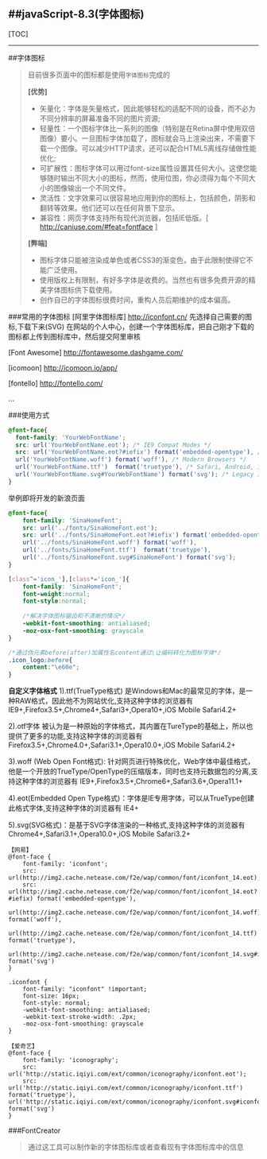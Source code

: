 ##javaScript-8.3(字体图标)
---
[TOC]

---

##字体图标
> 目前很多页面中的图标都是使用`字体图标`完成的
> 
> **[优势]**
> - 矢量化：字体是矢量格式，因此能够轻松的适配不同的设备，而不必为不同分辨率的屏幕准备不同的图片资源;
> - 轻量性：一个图标字体比一系列的图像（特别是在Retina屏中使用双倍图像）要小。一旦图标字体加载了，图标就会马上渲染出来，不需要下载一个图像。可以减少HTTP请求，还可以配合HTML5离线存储做性能优化;
> - 可扩展性：图标字体可以用过font-size属性设置其任何大小。这使您能够随时输出不同大小的图标，然而，使用位图，你必须得为每个不同大小的图像输出一个不同文件。
> - 灵活性：文字效果可以很容易地应用到你的图标上，包括颜色，阴影和翻转等效果。他们还可以在任何背景下显示。 
> - 兼容性：网页字体支持所有现代浏览器，包括IE低版。[ http://caniuse.com/#feat=fontface ]
> 
> **[弊端]**
> - 图标字体只能被渲染成单色或者CSS3的渐变色，由于此限制使得它不能广泛使用。
> - 使用版权上有限制，有好多字体是收费的。当然也有很多免费开源的精美字体图标供下载使用。
> - 创作自已的字体图标很费时间，重构人员后期维护的成本偏高。

###常用的字体图标
[阿里字体图标库]
http://iconfont.cn/ 
先选择自己需要的图标,下载下来(SVG)
在网站的个人中心，创建一个字体图标库，把自己刚才下载的图标都上传到图标库中，然后提交阿里审核

[Font Awesome]
http://fontawesome.dashgame.com/

[icomoon]
http://icomoon.io/app/

[fontello]
http://fontello.com/

...

###使用方式
```css
@font-face{
  font-family: 'YourWebFontName';
  src: url('YourWebFontName.eot'); /* IE9 Compat Modes */
  src: url('YourWebFontName.eot?#iefix') format('embedded-opentype'), /* IE6-IE8 */
  url('YourWebFontName.woff') format('woff'), /* Modern Browsers */
  url('YourWebFontName.ttf')  format('truetype'), /* Safari, Android, iOS */
  url('YourWebFontName.svg#YourWebFontName') format('svg'); /* Legacy iOS */
}
```

举例即将开发的新浪页面
```css
@font-face{
    font-family: 'SinaHomeFont';
    src: url('../fonts/SinaHomeFont.eot');
    src: url('../fonts/SinaHomeFont.eot?#iefix') format('embedded-opentype'),
    url('../fonts/SinaHomeFont.woff') format('woff'),
    url('../fonts/SinaHomeFont.ttf')  format('truetype'),
    url('../fonts/SinaHomeFont.svg#SinaHomeFont') format('svg');
}

[class^='icon_'],[class*='icon_']{
    font-family: 'SinaHomeFont';
    font-weight:normal;
    font-style:normal;
    
    /*解决字体图标锯齿和不清晰的情况*/
    -webkit-font-smoothing: antialiased;
    -moz-osx-font-smoothing: grayscale
}

/*通过伪元素before(after)加属性名content通过\让编码转化为图标字体*/
.icon_logo:before{
    content:"\e60e";
}
```

**自定义字体格式**
1).ttf(TrueType格式)
是Windows和Mac的最常见的字体，是一种RAW格式，因此他不为网站优化,支持这种字体的浏览器有
IE9+,Firefox3.5+,Chrome4+,Safari3+,Opera10+,iOS Mobile Safari4.2+

2).otf字体
被认为是一种原始的字体格式，其内置在TureType的基础上，所以也提供了更多的功能,支持这种字体的浏览器有Firefox3.5+,Chrome4.0+,Safari3.1+,Opera10.0+,iOS Mobile Safari4.2+

3).woff (Web Open Font格式): 针对网页进行特殊优化，Web字体中最佳格式，他是一个开放的TrueType/OpenType的压缩版本，同时也支持元数据包的分离,支持这种字体的浏览器有
IE9+,Firefox3.5+,Chrome6+,Safari3.6+,Opera11.1+

4).eot(Embedded Open Type格式)：字体是IE专用字体，可以从TrueType创建此格式字体,支持这种字体的浏览器有
IE4+

5).svg(SVG格式)：是基于SVG字体渲染的一种格式,支持这种字体的浏览器有
Chrome4+,Safari3.1+,Opera10.0+,iOS Mobile Safari3.2+

```
【网易】
@font-face {
    font-family: 'iconfont';
    src: url(http://img2.cache.netease.com/f2e/wap/common/font/iconfont_14.eot);
    src: url(http://img2.cache.netease.com/f2e/wap/common/font/iconfont_14.eot?#iefix) format('embedded-opentype'),
    url(http://img2.cache.netease.com/f2e/wap/common/font/iconfont_14.woff) format('woff'),
    url(http://img2.cache.netease.com/f2e/wap/common/font/iconfont_14.ttf) format('truetype'),
    url(http://img2.cache.netease.com/f2e/wap/common/font/iconfont_14.svg#iconfont) format('svg')
}

.iconfont {
    font-family: "iconfont" !important;
    font-size: 16px;
    font-style: normal;
    -webkit-font-smoothing: antialiased;
    -webkit-text-stroke-width: .2px;
    -moz-osx-font-smoothing: grayscale
}

【爱奇艺】
@font-face {
    font-family: 'iconography';
    src: url('http://static.iqiyi.com/ext/common/iconography/iconfont.eot');
    src: url('http://static.iqiyi.com/ext/common/iconography/iconfont.ttf') format('truetype'), url('http://static.iqiyi.com/ext/common/iconography/iconfont.svg#iconfont') format('svg')
}
```

###FontCreator
> 通过这工具可以制作新的字体图标库或者查看现有字体图标库中的信息
